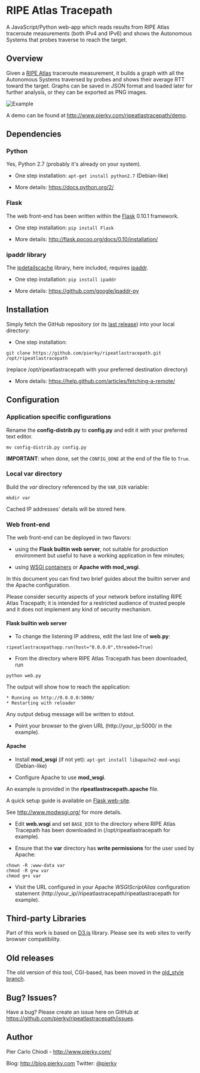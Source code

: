 # RIPE Atlas Tracepath

A JavaScript/Python web-app which reads results from RIPE Atlas traceroute measurements (both IPv4 and IPv6) and shows the Autonomous Systems that probes traverse to reach the target.

## Overview

Given a [RIPE Atlas](https://atlas.ripe.net/) traceroute measurement, it builds a graph with all the Autonomous Systems traversed by probes and shows their average RTT toward the target.
Graphs can be saved in JSON format and loaded later for further analysis, or they can be exported as PNG images.

![Example](https://raw.github.com/pierky/ripeatlastracepath/master/example.png)

A demo can be found at http://www.pierky.com/ripeatlastracepath/demo.

## Dependencies

### Python

Yes, Python 2.7 (probably it's already on your system).

- One step installation: `apt-get install python2.7` (Debian-like)

- More details: https://docs.python.org/2/

### Flask

The web front-end has been written within the [Flask](http://flask.pocoo.org/) 0.10.1 framework.

- One step installation: `pip install Flask`

- More details: http://flask.pocoo.org/docs/0.10/installation/

### ipaddr library

The [ipdetailscache](https://github.com/pierky/ipdetailscache) library, here included, requires [ipaddr](https://github.com/google/ipaddr-py).

- One step installation: `pip install ipaddr`

- More details: https://github.com/google/ipaddr-py

## Installation

Simply fetch the GitHub repository (or its [last release](https://github.com/pierky/ripeatlastracepath/releases/latest)) into your local directory:

- One step installation:

 `git clone https://github.com/pierky/ripeatlastracepath.git /opt/ripeatlastracepath`

 (replace /opt/ripeatlastracepath with your preferred destination directory)

- More details: https://help.github.com/articles/fetching-a-remote/

## Configuration

### Application specific configurations

Rename the **config-distrib.py** to **config.py** and edit it with your preferred text editor.

 `mv config-distrib.py config.py`

**IMPORTANT**: when done, set the `CONFIG_DONE` at the end of the file to `True`.

### Local var directory

Build the *var* directory referenced by the `VAR_DIR` variable:

 `mkdir var`

Cached IP addresses' details will be stored here.

### Web front-end

The web front-end can be deployed in two flavors:

- using the **Flask builtin web server**, not suitable for production environment but useful to have a working application in few minutes;

- using [WSGI containers](http://flask.pocoo.org/docs/0.10/deploying/wsgi-standalone/) or **Apache with mod_wsgi**.

In this document you can find two brief guides about the builtin server and the Apache configuration.

Please consider security aspects of your network before installing RIPE Atlas Tracepath; it is intended for a restricted audience of trusted people and it does not implement any kind of security mechanism.

#### Flask builtin web server

- To change the listening IP address, edit the last line of **web.py**:

 `ripeatlastracepathapp.run(host="0.0.0.0",threaded=True)`

- From the directory where RIPE Atlas Tracepath has been downloaded, run

 `python web.py`

 The output will show how to reach the application:

 ```
 * Running on http://0.0.0.0:5000/
 * Restarting with reloader
 ```

 Any output debug message will be written to stdout.

- Point your browser to the given URL (http://your_ip:5000/ in the example).

#### Apache

- Install **mod_wsgi** (if not yet): `apt-get install libapache2-mod-wsgi` (Debian-like)

- Configure Apache to use **mod_wsgi**.

 An example is provided in the **ripeatlastracepath.apache** file.

 A quick setup guide is available on [Flask web-site](http://flask.pocoo.org/docs/0.10/deploying/mod_wsgi/).

 See http://www.modwsgi.org/ for more details.

- Edit **web.wsgi** and set ```BASE_DIR``` to the directory where RIPE Atlas Tracepath has been downloaded in (/opt/ripeatlastracepath for example).

- Ensure that the **var** directory has **write permissions** for the user used by Apache:

 ```
 chown -R :www-data var
 chmod -R g+w var
 chmod g+s var
 ```

- Visit the URL configured in your Apache *WSGIScriptAlias* configuration statement (http://your_ip//ripeatlastracepath/ripeatlastracepath for example).

## Third-party Libraries

Part of this work is based on [D3.js](http://d3js.org/) library. Please see its web sites to verify browser compatibility.

## Old releases

The old version of this tool, CGI-based, has been moved in the [old_style branch](https://github.com/pierky/ripeatlastracepath/tree/old_style).

## Bug? Issues?

Have a bug? Please create an issue here on GitHub at https://github.com/pierky/ripeatlastracepath/issues.

## Author

Pier Carlo Chiodi - http://www.pierky.com/

Blog: http://blog.pierky.com Twitter: <a href="http://twitter.com/pierky">@pierky</a>
